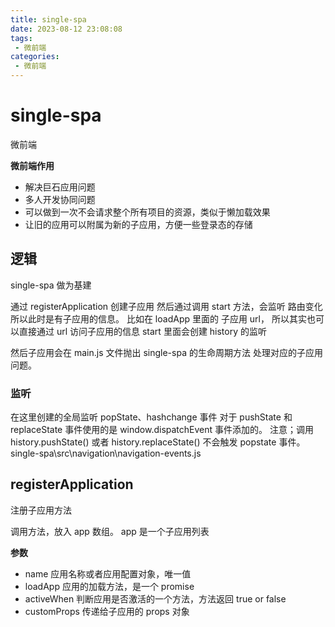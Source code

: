 ```yaml
---
title: single-spa
date: 2023-08-12 23:08:08
tags:
 - 微前端
categories:
 - 微前端
---
```


# single-spa

微前端

**微前端作用**

* 解决巨石应用问题
* 多人开发协同问题
* 可以做到一次不会请求整个所有项目的资源，类似于懒加载效果
* 让旧的应用可以附属为新的子应用，方便一些登录态的存储


## 逻辑

single-spa 做为基建

通过 registerApplication 创建子应用
然后通过调用 start 方法，会监听 路由变化
所以此时是有子应用的信息。
  比如在 loadApp 里面的 子应用 url，
  所以其实也可以直接通过 url 访问子应用的信息
start 里面会创建 history 的监听

然后子应用会在 main.js 文件抛出 single-spa 的生命周期方法
处理对应的子应用问题。

### 监听

在这里创建的全局监听 popState、hashchange 事件
对于 pushState 和 replaceState 事件使用的是 window.dispatchEvent 事件添加的。
注意；调用 history.pushState() 或者 history.replaceState() 不会触发 popstate 事件。
single-spa\src\navigation\navigation-events.js


## registerApplication

注册子应用方法

调用方法，放入 app 数组。 app 是一个子应用列表


**参数**

* name 应用名称或者应用配置对象，唯一值
* loadApp 应用的加载方法，是一个 promise
* activeWhen 判断应用是否激活的一个方法，方法返回 true or false
* customProps 传递给子应用的 props 对象


